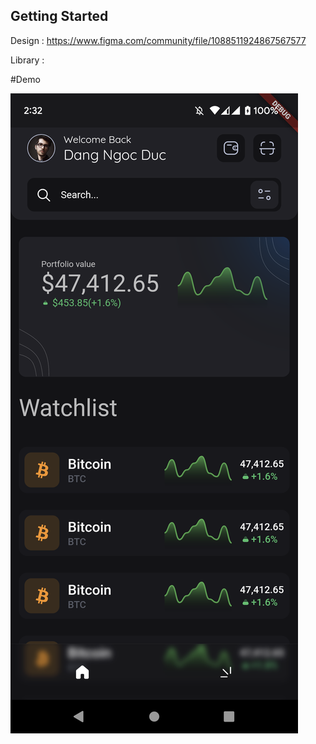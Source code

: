 
## Getting Started

Design : https://www.figma.com/community/file/1088511924867567577

Library : 

#Demo 

![Demo Home Page](/screen_home.png)



